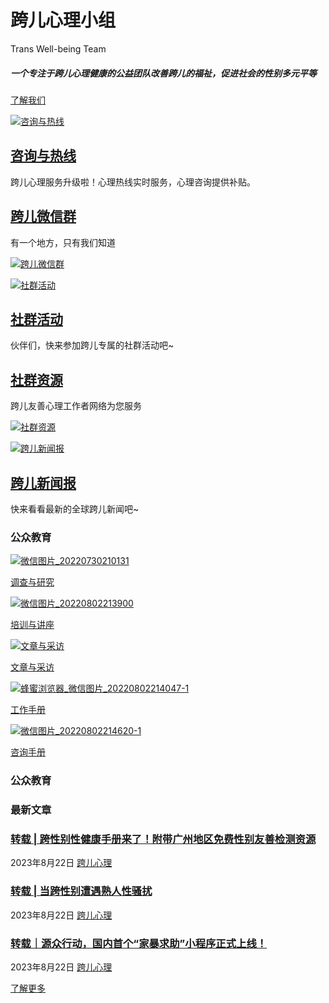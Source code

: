 # 跨儿心理小组

Trans Well-being Team

##### 一个专注于跨儿心理健康的公益团队改善跨儿的福祉，促进社会的性别多元平等

[了解我们](https://kuaerxinli.org/了解我们/)

[![咨询与热线](https://kuaerxinli.org/wp-content/uploads/elementor/thumbs/咨询与热线1-1-qdaeip007obp01wbs40go79nse0g4tkxynxe1nqu1s.jpg)](https://kuaerxinli.org/%e8%b7%a8%e5%84%bf%e5%bf%83%e7%90%86/%e5%92%a8%e8%af%a2%e4%b8%8e%e7%83%ad%e7%ba%bf/)

## [咨询与热线](https://kuaerxinli.org/%e8%b7%a8%e5%84%bf%e5%bf%83%e7%90%86/%e5%92%a8%e8%af%a2%e4%b8%8e%e7%83%ad%e7%ba%bf/)

跨儿心理服务升级啦！心理热线实时服务，心理咨询提供补贴。

## [跨儿微信群](https://kuaerxinli.org/wechat-group/)

有一个地方，只有我们知道

[![跨儿微信群](https://kuaerxinli.org/wp-content/uploads/elementor/thumbs/跨儿微信群-qdaeip007obp01wbs40go79nse0g4tkxynxe1nqu1s.jpg)](https://kuaerxinli.org/wechat-group/)

[![社群活动](https://kuaerxinli.org/wp-content/uploads/elementor/thumbs/frc-a7c1b4d403dd2a9ef4f6adf8bd445c1f-3-qdaeip007obp01wbs40go79nse0g4tkxynxe1nqu1s.jpeg)](https://kuaerxinli.org/category/%e7%a4%be%e7%be%a4%e6%b4%bb%e5%8a%a8/)

## [社群活动](https://kuaerxinli.org/category/%e7%a4%be%e7%be%a4%e6%b4%bb%e5%8a%a8/)

伙伴们，快来参加跨儿专属的社群活动吧~

## [社群资源](https://kuaerxinli.org/category/%e7%a4%be%e7%be%a4%e8%b5%84%e6%ba%90/)

跨儿友善心理工作者网络为您服务

[![社群资源](https://kuaerxinli.org/wp-content/uploads/elementor/thumbs/istockphoto-1354262781-170667a-1-qdaeip007obp01wbs40go79nse0g4tkxynxe1nqu1s.jpg)](https://kuaerxinli.org/category/%e7%a4%be%e7%be%a4%e8%b5%84%e6%ba%90/)

[![跨儿新闻报](https://kuaerxinli.org/wp-content/uploads/elementor/thumbs/frc-2b40a77ff19244462764ba8a380a294f-1-qdaeio260uaeofxoxllu3pi77052x4h7mj9wkds880.jpg)](https://kuaerxinli.org/category/trans-news/)

## [跨儿新闻报](https://kuaerxinli.org/category/trans-news/)

快来看看最新的全球跨儿新闻吧~

### 公众教育

[![微信图片_20220730210131](https://kuaerxinli.org/wp-content/uploads/elementor/thumbs/微信图片_20220730210131-1-qdaeip007obp01wbs40go79nse0g4tkxynxe1nqu1s.jpg)](https://kuaerxinli.org/category/%e8%b0%83%e6%9f%a5%e4%b8%8e%e7%a0%94%e7%a9%b6/)

[调查与研究](https://kuaerxinli.org/category/%e8%b0%83%e6%9f%a5%e4%b8%8e%e7%a0%94%e7%a9%b6/)

[![微信图片_20220802213900](https://kuaerxinli.org/wp-content/uploads/elementor/thumbs/微信图片_20220802213900-qdaeip007obp01wbs40go79nse0g4tkxynxe1nqu1s.jpg)](https://kuaerxinli.org/category/%e5%9f%b9%e8%ae%ad%e4%b8%8e%e8%ae%b2%e5%ba%a7/)

[培训与讲座](https://kuaerxinli.org/category/%e5%9f%b9%e8%ae%ad%e4%b8%8e%e8%ae%b2%e5%ba%a7/)

[![文章与采访](https://kuaerxinli.org/wp-content/uploads/elementor/thumbs/文章与采访-qdaeip007obp01wbs40go79nse0g4tkxynxe1nqu1s.jpg)](https://kuaerxinli.org/category/%e6%96%87%e7%ab%a0%e4%b8%8e%e9%87%87%e8%ae%bf/)

[文章与采访](https://kuaerxinli.org/category/%e6%96%87%e7%ab%a0%e4%b8%8e%e9%87%87%e8%ae%bf/)

[![蜂蜜浏览器_微信图片_20220802214047-1](https://kuaerxinli.org/wp-content/uploads/elementor/thumbs/蜂蜜浏览器_微信图片_20220802214047-1-qdaeip007obp01wbs40go79nse0g4tkxynxe1nqu1s.jpg)](https://kuaerxinli.org/category/%e5%b7%a5%e4%bd%9c%e6%89%8b%e5%86%8c/)

[工作手册](https://kuaerxinli.org/category/%e5%b7%a5%e4%bd%9c%e6%89%8b%e5%86%8c/)

[![微信图片_20220802214620-1](https://kuaerxinli.org/wp-content/uploads/elementor/thumbs/微信图片_20220802214620-1-qdaeip007obp01wbs40go79nse0g4tkxynxe1nqu1s.jpg)](https://kuaerxinli.org/category/%e5%92%a8%e8%af%a2%e6%89%8b%e5%86%8c/)

[咨询手册](https://kuaerxinli.org/category/%e5%92%a8%e8%af%a2%e6%89%8b%e5%86%8c/)

### 公众教育

### 最新文章

### [转载 | 跨性别性健康手册来了！附带广州地区免费性别友善检测资源](https://kuaerxinli.org/%e8%b7%a8%e5%84%bf%e5%bf%83%e7%90%86/3124 "转载 | 跨性别性健康手册来了！附带广州地区免费性别友善检测资源")

2023年8月22日 [跨儿心理](https://kuaerxinli.org/category/%e8%b7%a8%e5%84%bf%e5%bf%83%e7%90%86 "跨儿心理")

### [转载 | 当跨性别遭遇熟人性骚扰](https://kuaerxinli.org/%e8%b7%a8%e5%84%bf%e5%bf%83%e7%90%86/3119 "转载 | 当跨性别遭遇熟人性骚扰")

2023年8月22日 [跨儿心理](https://kuaerxinli.org/category/%e8%b7%a8%e5%84%bf%e5%bf%83%e7%90%86 "跨儿心理")

### [转载｜源众行动，国内首个“家暴求助”小程序正式上线！](https://kuaerxinli.org/%e8%b7%a8%e5%84%bf%e5%bf%83%e7%90%86/3106 "转载｜源众行动，国内首个“家暴求助”小程序正式上线！")

2023年8月22日 [跨儿心理](https://kuaerxinli.org/category/%e8%b7%a8%e5%84%bf%e5%bf%83%e7%90%86 "跨儿心理")

[了解更多](https://kuaerxinli.org/%e6%89%80%e6%9c%89%e6%96%87%e7%ab%a0/)
<!-- tcd_original_link https://kuaerxinli.org/ -->
